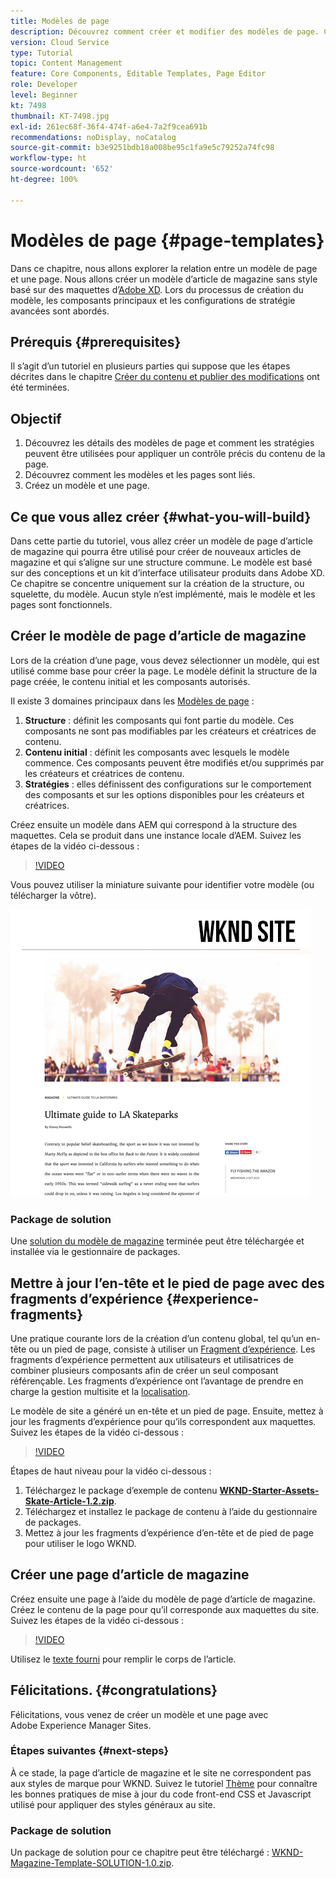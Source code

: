 ```yaml
---
title: Modèles de page
description: Découvrez comment créer et modifier des modèles de page. Comprenez la relation entre un modèle de page et une page. Découvrez comment configurer les stratégies d’un modèle de page afin de garantir la gouvernance granulaire et la cohérence de marque du contenu.  Un modèle d’article de magazine bien structuré est créé à partir d’une maquette d’Adobe XD.
version: Cloud Service
type: Tutorial
topic: Content Management
feature: Core Components, Editable Templates, Page Editor
role: Developer
level: Beginner
kt: 7498
thumbnail: KT-7498.jpg
exl-id: 261ec68f-36f4-474f-a6e4-7a2f9cea691b
recommendations: noDisplay, noCatalog
source-git-commit: b3e9251bdb18a008be95c1fa9e5c79252a74fc98
workflow-type: ht
source-wordcount: '652'
ht-degree: 100%

---
```


# Modèles de page {#page-templates}

Dans ce chapitre, nous allons explorer la relation entre un modèle de page et une page. Nous allons créer un modèle d’article de magazine sans style basé sur des maquettes d’[Adobe XD](https://www.adobe.com/fr/products/xd.html). Lors du processus de création du modèle, les composants principaux et les configurations de stratégie avancées sont abordés.

## Prérequis {#prerequisites}

Il s’agit d’un tutoriel en plusieurs parties qui suppose que les étapes décrites dans le chapitre [Créer du contenu et publier des modifications](./author-content-publish.md) ont été terminées.

## Objectif

1. Découvrez les détails des modèles de page et comment les stratégies peuvent être utilisées pour appliquer un contrôle précis du contenu de la page.
1. Découvrez comment les modèles et les pages sont liés.
1. Créez un modèle et une page.

## Ce que vous allez créer {#what-you-will-build}

Dans cette partie du tutoriel, vous allez créer un modèle de page d’article de magazine qui pourra être utilisé pour créer de nouveaux articles de magazine et qui s’aligne sur une structure commune. Le modèle est basé sur des conceptions et un kit d’interface utilisateur produits dans Adobe XD. Ce chapitre se concentre uniquement sur la création de la structure, ou squelette, du modèle. Aucun style n’est implémenté, mais le modèle et les pages sont fonctionnels.

## Créer le modèle de page d’article de magazine

Lors de la création d’une page, vous devez sélectionner un modèle, qui est utilisé comme base pour créer la page. Le modèle définit la structure de la page créée, le contenu initial et les composants autorisés.

Il existe 3 domaines principaux dans les [Modèles de page](https://experienceleague.adobe.com/docs/experience-manager-cloud-service/sites/authoring/features/templates.html?lang=fr) :

1. **Structure** : définit les composants qui font partie du modèle. Ces composants ne sont pas modifiables par les créateurs et créatrices de contenu.
1. **Contenu initial** : définit les composants avec lesquels le modèle commence. Ces composants peuvent être modifiés et/ou supprimés par les créateurs et créatrices de contenu.
1. **Stratégies** : elles définissent des configurations sur le comportement des composants et sur les options disponibles pour les créateurs et créatrices.

Créez ensuite un modèle dans AEM qui correspond à la structure des maquettes. Cela se produit dans une instance locale d’AEM. Suivez les étapes de la vidéo ci-dessous :

>[!VIDEO](https://video.tv.adobe.com/v/332915?quality=12&learn=on)

Vous pouvez utiliser la miniature suivante pour identifier votre modèle (ou télécharger la vôtre).

![Miniature du modèle de page d’article.](./assets/page-templates/article-page-template-thumbnail.png)


### Package de solution

Une [solution du modèle de magazine](assets/page-templates/WKND-Magazine-Template-SOLUTION-1.1.zip) terminée peut être téléchargée et installée via le gestionnaire de packages.

## Mettre à jour l’en-tête et le pied de page avec des fragments d’expérience {#experience-fragments}

Une pratique courante lors de la création d’un contenu global, tel qu’un en-tête ou un pied de page, consiste à utiliser un [Fragment d’expérience](https://experienceleague.adobe.com/docs/experience-manager-learn/sites/experience-fragments/experience-fragments-feature-video-use.html?lang=fr). Les fragments d’expérience permettent aux utilisateurs et utilisatrices de combiner plusieurs composants afin de créer un seul composant référençable. Les fragments d’expérience ont l’avantage de prendre en charge la gestion multisite et la [localisation](https://experienceleague.adobe.com/docs/experience-manager-core-components/using/wcm-components/experience-fragment.html?lang=fr#localized-site-structure).

Le modèle de site a généré un en-tête et un pied de page. Ensuite, mettez à jour les fragments d’expérience pour qu’ils correspondent aux maquettes. Suivez les étapes de la vidéo ci-dessous :

>[!VIDEO](https://video.tv.adobe.com/v/332916?quality=12&learn=on)

Étapes de haut niveau pour la vidéo ci-dessous :

1. Téléchargez le package d’exemple de contenu **[WKND-Starter-Assets-Skate-Article-1.2.zip](assets/page-templates/WKND-Starter-Assets-Skate-Article-1.2.zip)**.
1. Téléchargez et installez le package de contenu à l’aide du gestionnaire de packages.
1. Mettez à jour les fragments d’expérience d’en-tête et de pied de page pour utiliser le logo WKND.

## Créer une page d’article de magazine

Créez ensuite une page à l’aide du modèle de page d’article de magazine. Créez le contenu de la page pour qu’il corresponde aux maquettes du site. Suivez les étapes de la vidéo ci-dessous :

>[!VIDEO](https://video.tv.adobe.com/v/332917?quality=12&learn=on)

Utilisez le [texte fourni](./assets/page-templates/la-skateparks-copy.txt) pour remplir le corps de l’article.

## Félicitations. {#congratulations}

Félicitations, vous venez de créer un modèle et une page avec Adobe Experience Manager Sites.

### Étapes suivantes {#next-steps}

À ce stade, la page d’article de magazine et le site ne correspondent pas aux styles de marque pour WKND. Suivez le tutoriel [Thème](theming.md) pour connaître les bonnes pratiques de mise à jour du code front-end CSS et Javascript utilisé pour appliquer des styles généraux au site.

### Package de solution

Un package de solution pour ce chapitre peut être téléchargé : [WKND-Magazine-Template-SOLUTION-1.0.zip](assets/page-templates/WKND-Magazine-Template-SOLUTION-1.0.zip).
